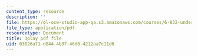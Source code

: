 ```yaml
---
content_type: resource
description: ''
file: https://ol-ocw-studio-app-qa.s3.amazonaws.com/courses/6-832-underactuated-robotics-spring-2009/03826a71d8444b3746d04212aa7c11d6_Bhbk4bWV1Uc.pdf
file_type: application/pdf
resourcetype: Document
title: 3play pdf file
uid: 03826a71-d844-4b37-46d0-4212aa7c11d6
---
```

